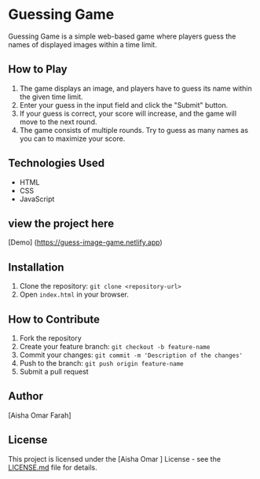 
# Guessing Game

Guessing Game is a simple web-based game where players guess the names of displayed images within a time limit.

## How to Play

1. The game displays an image, and players have to guess its name within the given time limit.
2. Enter your guess in the input field and click the "Submit" button.
3. If your guess is correct, your score will increase, and the game will move to the next round.
4. The game consists of multiple rounds. Try to guess as many names as you can to maximize your score.

## Technologies Used

- HTML
- CSS
- JavaScript

## view the project here
[Demo] (https://guess-image-game.netlify.app)



## Installation

1. Clone the repository: `git clone <repository-url>`
2. Open `index.html` in your browser.

## How to Contribute

1. Fork the repository
2. Create your feature branch: `git checkout -b feature-name`
3. Commit your changes: `git commit -m 'Description of the changes'`
4. Push to the branch: `git push origin feature-name`
5. Submit a pull request

## Author

[Aisha Omar Farah]

## License

This project is licensed under the [Aisha Omar ] License - see the [LICENSE.md](LICENSE.md) file for details.
